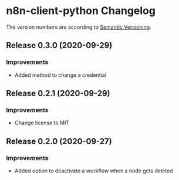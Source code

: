 # n8n-client-python Changelog
The version numbers are according to [Semantic Versioning](http://semver.org/).

## Release 0.3.0 (2020-09-29)
### Improvements
- Added method to change a credential


## Release 0.2.1 (2020-09-29)
### Improvements
- Change license to MIT


## Release 0.2.0 (2020-09-27)
### Improvements
- Added option to deactivate a workflow when a node gets deleted
